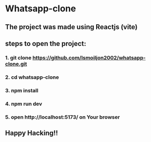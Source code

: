 # Whatsapp-clone

## The project was made using Reactjs (vite)

## steps to open the project:
### 1. git clone https://github.com/Ismoiljon2002/whatsapp-clone.git
### 2. cd whatsapp-clone
### 3. npm install 
### 4. npm run dev 
### 5. open http://localhost:5173/ on Your browser

## Happy Hacking!!
